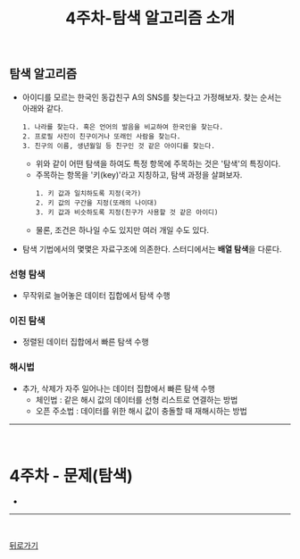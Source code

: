 <div align=center>

# 4주차-탐색 알고리즘 소개

</div>

<br>

## 탐색 알고리즘
- 아이디를 모르는 한국인 동갑친구 A의 SNS를 찾는다고 가정해보자. 찾는 순서는 아래와 같다.
    ```
    1. 나라를 찾는다. 혹은 언어의 발음을 비교하여 한국인을 찾는다.
    2. 프로필 사진이 친구이거나 또래인 사람을 찾는다.
    3. 친구의 이름, 생년월일 등 친구인 것 같은 아이디를 찾는다.
    ```
    - 위와 같이 어떤 탐색을 하여도 특정 항목에 주목하는 것은 '탐색'의 특징이다.
    - 주목하는 항목을 '키(key)'라고 지칭하고, 탐색 과정을 살펴보자.
        ```
        1. 키 값과 일치하도록 지정(국가)
        2. 키 값의 구간을 지정(또래의 나이대)
        3. 키 값과 비슷하도록 지정(친구가 사용할 것 같은 아이디)
        ```
    - 물론, 조건은 하나일 수도 있지만 여러 개일 수도 있다.

- 탐색 기법에서의 몇몇은 자료구조에 의존한다. 스터디에서는 **배열 탐색**을 다룬다.

### 선형 탐색
- 무작위로 늘어놓은 데이터 집합에서 탐색 수행

### 이진 탐색
- 정렬된 데이터 집합에서 빠른 탐색 수행

### 해시법
- 추가, 삭제가 자주 일어나는 데이터 집합에서 빠른 탐색 수행
  - 체인법 : 같은 해시 값의 데이터를 선형 리스트로 연결하는 방법
  - 오픈 주소법 : 데이터를 위한 해시 값이 충돌할 때 재해시하는 방법

<hr>
<br>

# 4주차 - 문제(탐색)
- 

<hr>
<br>

[뒤로가기](../curriculum.md)

<br>